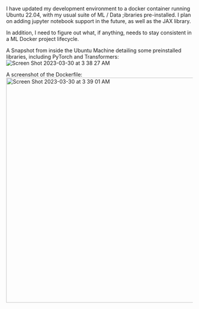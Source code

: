 I have updated my development environment to a docker container running Ubuntu 22.04, with my usual 
suite of ML / Data ;ibraries pre-installed. I plan on adding jupyter notebook support in the future, as well as
the JAX library.

In addition, I need to figure out what, if anything, needs to stay consistent in a ML Docker project lifecycle.

A Snapshot from inside the Ubuntu Machine detailing some preinstalled libraries, including PyTorch and Transformers:
![Screen Shot 2023-03-30 at 3 38 27 AM](https://user-images.githubusercontent.com/62716243/228764187-4131b157-4c06-423f-855b-3e95acdaec88.png)


A screenshot of the Dockerfile:
<img width="607" alt="Screen Shot 2023-03-30 at 3 39 01 AM" src="https://user-images.githubusercontent.com/62716243/228764335-d228ee07-b935-411f-9483-601d85c61a63.png">
